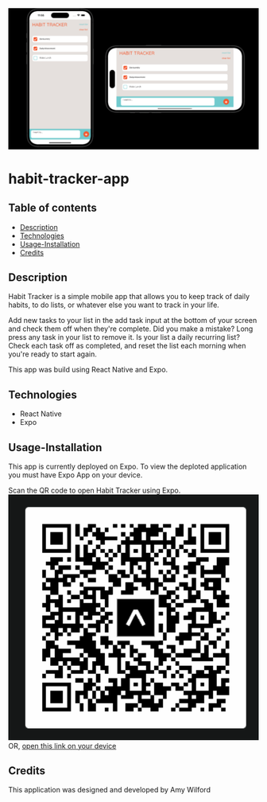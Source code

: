  <img src="assets/deployed-app.png" width="600"  alt="deployed site" />

# habit-tracker-app

## Table of contents

- [Description](#Description)
- [Technologies](#Technologies)
- [Usage-Installation](#Usage-Installation)
- [Credits](#credits)

## Description

Habit Tracker is a simple mobile app that allows you to keep track of daily habits, to do lists, or whatever else you want to track in your life.

Add new tasks to your list in the add task input at the bottom of your screen and check them off when they're complete.
Did you make a mistake? Long press any task in your list to remove it.
Is your list a daily recurring list? Check each task off as completed, and reset the list each morning when you're ready to start again.

This app was build using React Native and Expo.

## Technologies

- React Native
- Expo

## Usage-Installation

This app is currently deployed on Expo. To view the deploted application you must have Expo App on your device.

Scan the QR code to open Habit Tracker using Expo.
<img src="assets/QR-code.png" width="600"  alt="deployed site" />
OR, [open this link on your device](exp://exp.host/@amywilford/habit-tracker?release-channel=default)

## Credits

This application was designed and developed by Amy Wilford

